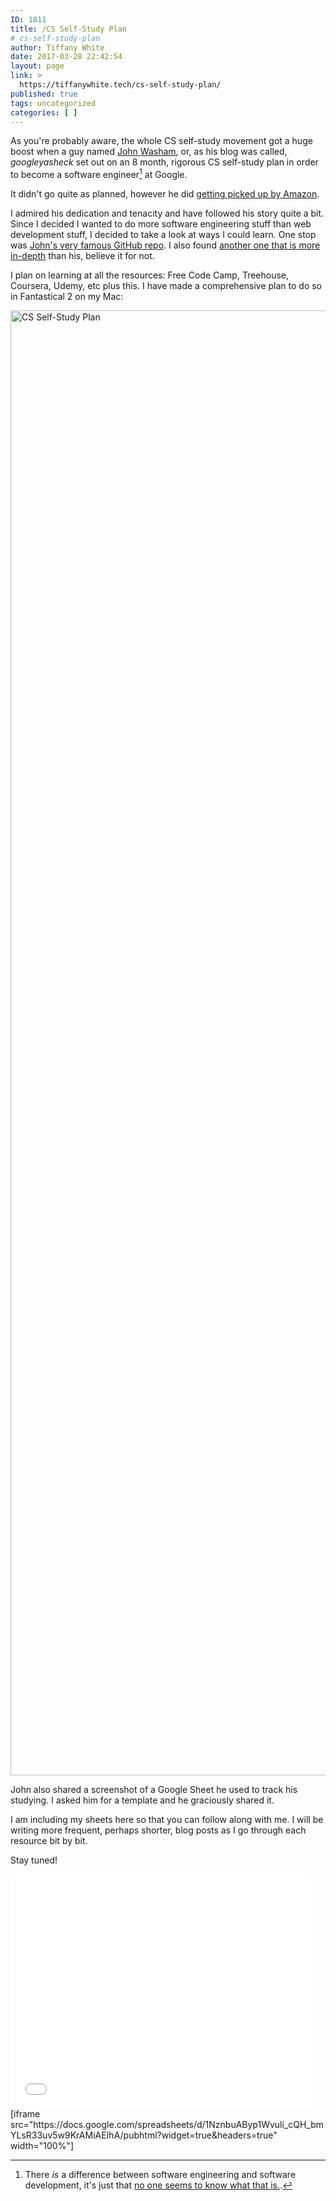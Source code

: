 ```yaml
---
ID: 1811
title: /CS Self-Study Plan
# cs-self-study-plan
author: Tiffany White
date: 2017-03-28 22:42:54
layout: page
link: >
  https://tiffanywhite.tech/cs-self-study-plan/
published: true
tags: uncategorized
categories: [ ]
---
```

As you're probably aware, the whole CS self-study movement got a huge boost when a guy named [John Washam](https://twitter.com/startupnextdoor), or, as his blog was called, *googleyasheck* set out on an 8 month, rigorous CS self-study plan in order to become a software engineer[^1] at Google.

It didn't go quite as planned, however he did [getting picked up by Amazon](https://startupnextdoor.com/ive-been-acquired-by-amazon/).

I admired his dedication and tenacity and have followed his story quite a bit. Since I decided I wanted to do more software engineering stuff than web development stuff, I decided to take a look at ways I could learn. One stop was [John's very famous GitHub repo](https://github.com/jwasham/coding-interview-university). I also found [another one that is more in-depth](https://github.com/open-source-society/computer-science) than his, believe it for not.

I plan on learning at all the resources: Free Code Camp, Treehouse, Coursera, Udemy, etc plus this. I have made a comprehensive plan to do so in Fantastical 2 on my Mac:

<img class="aligncenter size-full wp-image-1812" src="https://helloburgh.me/wp-content/uploads/2017/03/Screenshot2017-03-28_10-28-28_PM.compressed.jpg" alt="CS Self-Study Plan" width="3638" height="2344" />

John also shared a screenshot of a Google Sheet he used to track his studying. I asked him for a template and he graciously shared it.

I am including my sheets here so that you can follow along with me. I will be writing more frequent, perhaps shorter, blog posts as I go through each resource bit by bit.

Stay tuned!

<iframe width="480" height="375" src="//giphy.com/embed/vfwZekgobfEty" frameborder="0" webkitallowfullscreen="webkitallowfullscreen" mozallowfullscreen="mozallowfullscreen" allowfullscreen="allowfullscreen"></iframe>
[iframe src="https://docs.google.com/spreadsheets/d/1NznbuAByp1Wvuli_cQH_bmYLsR33uv5w9KrAMiAEIhA/pubhtml?widget=true&amp;headers=true" width="100%"]

[^1]: There *is* a difference between software engineering and software development, it's just that [no one seems to know what that is.](https://dev.to/oneearedmusic/what-does-it-mean-to-be-a-software-engineer).